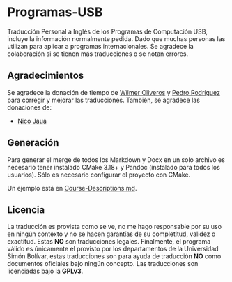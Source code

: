 # Programas-USB

Traducción Personal a Inglés de los Programas de Computación USB, incluye la información normalmente pedida. Dado que muchas personas las utilizan para aplicar a programas internacionales. Se agradece la colaboración si se tienen más traducciones o se notan errores.

## Agradecimientos

Se agradece la donación de tiempo de [Wilmer Oliveros](https://github.com/wilmerol) y [Pedro Rodríguez](https://github.com/xdgorgola) para corregir y mejorar las traducciones. También, se agradece las donaciones de:

- [Nico Jaua](https://github.com/NJaua)

## Generación

Para generar el merge de todos los Markdown y Docx en un solo archivo es necesario tener instalado CMake 3.18+ y Pandoc (instalado para todos los usuarios). Sólo es necesario configurar el proyecto con CMake.

Un ejemplo está en [Course-Descriptions.md](Course-Descriptions.md).

## Licencia

La traducción es provista como se ve, no me hago responsable por su uso en ningún contexto y no se hacen garantías de su completitud, validez o exactitud. Estas **NO** son traducciones legales. Finalmente, el programa válido es únicamente el provisto por los departamentos de la Universidad Simón Bolívar, estas traducciones son para ayuda de traducción **NO** como documentos oficiales bajo ningún concepto. Las traducciones son licenciadas bajo la **GPLv3**.
